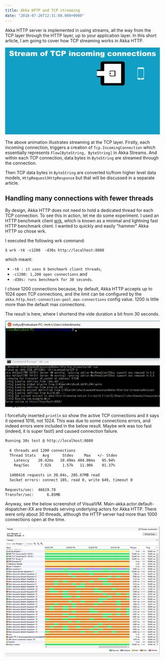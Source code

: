 ```yaml
---
title: Akka HTTP and TCP streaming
date: "2018-07-26T12:31:08.000+0900"
---
```


Akka HTTP server is implemented in using streams, all the way from the TCP layer through the HTTP layer, up to your application layer. In this short article, I am going to cover how TCP streaming works in Akka HTTP.

![TCP-streaming](./TCP-streaming.gif)

The above animation illustrates streaming at the TCP layer. Firstly, each incoming connection, triggers a creation of `Tcp.IncomingConnection` which essentially represents `Flow[ByteString, ByteString]` in Akka Streams. And within each TCP connection, data bytes in `ByteString` are streamed through the connection.

Then TCP data bytes in `ByteString` are converted to/from higher level data models, `HttpRequest`/`HttpResponse` but that will be discussed in a separate article.

## Handling many connections with fewer threads

By design, Akka HTTP does not need to hold a dedicated thread for each TCP connection. To see this in action, let me do some experiment. I used an HTTP benchmark client [wrk](https://github.com/wg/wrk), which is known as a minimal and lightning fast HTTP benchmark client. I wanted to quickly and easily "hammer" Akka HTTP so chose wrk.

I executed the following wrk command:

```
$ wrk -t6 -c1200  -d30s http://localhost:8080
```

which meant:

- `-t6 : it uses 6 benchmark client threads`,
- `-c1200: 1,200 open connections` and
- `-d30s: runs benchmark for 30 seconds`.

I chose 1200 connections because, by default, Akka HTTP accepts up to 1024 open TCP connections, and the limit can be configured by the `akka.http.host-connection-pool.max-connections` config value. 1200 is little more than the default max connections.

The result is here, where I shortend the vide duration a bit from 30 seconds.

![wrk-test](./wrk-test.gif)

I forcefully inserted `println` so show the active TCP connections and it says it opened 1016, not 1024. This was due to some connections errors, and indeed errors were included in the below result. Maybe wrk was too fast (indeed, it is super fast!) and caused connection failure.

```
Running 30s test @ http://localhost:8080

  6 threads and 1200 connections
  Thread Stats   Avg      Stdev     Max   +/- Stdev
    Latency    20.42ms   10.49ms 484.06ms   95.94%
    Req/Sec     7.92k     1.57k   11.90k    91.37%

  1400416 requests in 30.04s, 205.67MB read
  Socket errors: connect 185, read 0, write 649, timeout 0

Requests/sec:  46619.78
Transfer/sec:      6.85MB
```

Anyway, see the below screenshot of VisualVM. Main-akka.actor.default-dispatcher-XX are threads serving underlying actors for Akka HTTP. There were only about 30 threads, although the HTTP server had more than 1000 connections open at the time.

![visual-vm.png](./visual-vm.png)
